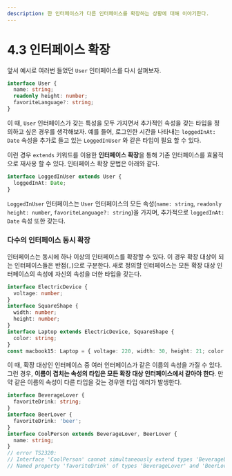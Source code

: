```yaml
---
description: 한 인터페이스가 다른 인터페이스를 확장하는 상황에 대해 이야기한다.
---
```


# 4.3 인터페이스 확장

앞서 예시로 여러번 들었던 `User` 인터페이스를 다시 살펴보자.

```typescript
interface User {
  name: string;
  readonly height: number;
  favoriteLanguage?: string;
}
```

이 때, `User` 인터페이스가 갖는 특성을 모두 가지면서 추가적인 속성을 갖는 타입을 정의하고 싶은 경우를 생각해보자. 예를 들어, 로그인한 시간을 나타내는 `loggedInAt: Date` 속성을 추가로 들고 있는 `LoggedInUser` 와 같은 타입이 필요 할 수 있다.

이런 경우 `extends` 키워드를 이용한 **인터페이스 확장**을 통해 기존 인터페이스를 효율적으로 재사용 할 수 있다. 인터페이스 확장 문법은 아래와 같다.

```typescript
interface LoggedInUser extends User {
  loggedInAt: Date;
}
```

`LoggedInUser` 인터페이스는 `User` 인터페이스의 모든 속성\(`name: string`, `readonly height: number`, `favoriteLanguage?: string`\)을 가지며, 추가적으로 `loggedInAt: Date` 속성 또한 갖는다.

### **다수의 인터페이스 동시 확장**

인터페이스는 동시에 하나 이상의 인터페이스를 확장할 수 있다. 이 경우 확장 대상이 되는 인터페이스들은 반점\(`,`\)으로 구분한다. 새로 정의할 인터페이스는 모든 확장 대상 인터페이스의 속성에 자신의 속성을 더한 타입을 갖는다.

```typescript
interface ElectricDevice {
  voltage: number;
}
interface SquareShape {
  width: number;
  height: number;
}
interface Laptop extends ElectricDevice, SquareShape {
  color: string;
}
const macbook15: Laptop = { voltage: 220, width: 30, height: 21; color: 'white' };
```

이 때, 확장 대상인 인터페이스 중 여러 인터페이스가 같은 이름의 속성을 가질 수 있다. 그런 경우, **이름이 겹치는 속성의 타입은 모든 확장 대상 인터페이스에서 같아야 한다**. 만약 같은 이름의 속성이 다른 타입을 갖는 경우엔 타입 에러가 발생한다.

```typescript
interface BeverageLover {
  favoriteDrink: string;
}
interface BeerLover {
  favoriteDrink: 'beer';
}
interface CoolPerson extends BeverageLover, BeerLover {
  name: string;
}
// error TS2320: 
// Interface 'CoolPerson' cannot simultaneously extend types 'BeverageLover' and 'BeerLover'.
// Named property 'favoriteDrink' of types 'BeverageLover' and 'BeerLover' are not identical.
```

